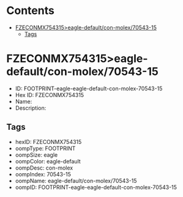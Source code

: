 



Contents
========

* [FZECONMX754315>eagle-default/con-molex/70543-15](#fzeconmx754315eagle-defaultcon-molex70543-15)
	* [Tags](#tags)

# FZECONMX754315>eagle-default/con-molex/70543-15

- ID: FOOTPRINT-eagle-eagle-default-con-molex-70543-15
- Hex ID: FZECONMX754315
- Name: 
- Description: 

## Tags

- hexID: FZECONMX754315
- oompType: FOOTPRINT
- oompSize: eagle
- oompColor: eagle-default
- oompDesc: con-molex
- oompIndex: 70543-15
- oompName: eagle-default/con-molex/70543-15
- oompID: FOOTPRINT-eagle-eagle-default-con-molex-70543-15
